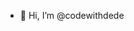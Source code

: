 - 👋 Hi, I’m @codewithdede

<!---
codewithdede/codewithdede is a ✨ special ✨ repository because its `README.md` (this file) appears on your GitHub profile.
You can click the Preview link to take a look at your changes.
--->
